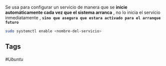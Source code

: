 Se usa para configurar un servicio de manera que se **inicie automáticamente cada vez que el sistema arranca** , no lo inicia el servicio inmediatamente , **`sino que asegura que estara activado para el arranque futuro`**

```bash
sudo systemctl enable <nombre-del-servicio>
```
## Tags

###### #Ubuntu